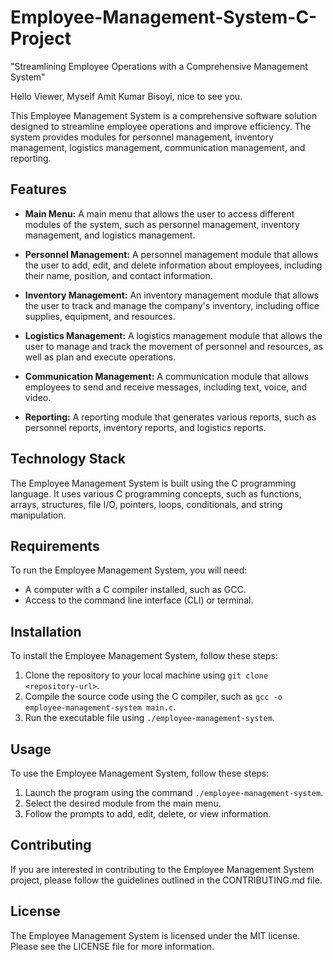# Employee-Management-System-C-Project
"Streamlining Employee Operations with a Comprehensive Management System"

Hello Viewer, Myself Amit Kumar Bisoyi, nice to see you.

This Employee Management System is a comprehensive software solution designed to streamline employee operations and improve efficiency. The system provides modules for personnel management, inventory management, logistics management, communication management, and reporting.

## Features

- **Main Menu:** A main menu that allows the user to access different modules of the system, such as personnel management, inventory management, and logistics management.

- **Personnel Management:** A personnel management module that allows the user to add, edit, and delete information about employees, including their name, position, and contact information.

- **Inventory Management:** An inventory management module that allows the user to track and manage the company's inventory, including office supplies, equipment, and resources.

- **Logistics Management:** A logistics management module that allows the user to manage and track the movement of personnel and resources, as well as plan and execute operations.

- **Communication Management:** A communication module that allows employees to send and receive messages, including text, voice, and video.

- **Reporting:** A reporting module that generates various reports, such as personnel reports, inventory reports, and logistics reports.

## Technology Stack
The Employee Management System is built using the C programming language. It uses various C programming concepts, such as functions, arrays, structures, file I/O, pointers, loops, conditionals, and string manipulation.

## Requirements
To run the Employee Management System, you will need:

- A computer with a C compiler installed, such as GCC.
- Access to the command line interface (CLI) or terminal.

## Installation
To install the Employee Management System, follow these steps:

1. Clone the repository to your local machine using `git clone <repository-url>`.
2. Compile the source code using the C compiler, such as `gcc -o employee-management-system main.c`.
3. Run the executable file using `./employee-management-system`.

## Usage
To use the Employee Management System, follow these steps:

1. Launch the program using the command `./employee-management-system`.
2. Select the desired module from the main menu.
3. Follow the prompts to add, edit, delete, or view information.

## Contributing
If you are interested in contributing to the Employee Management System project, please follow the guidelines outlined in the CONTRIBUTING.md file.

## License
The Employee Management System is licensed under the MIT license. Please see the LICENSE file for more information.
